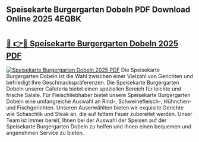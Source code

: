 ## Speisekarte Burgergarten Dobeln PDF Download Online 2025 4EQBK

# <h2><a href="http://gc5faa.nevu.top/?p=Speisekarte+Burgergarten+Dobeln">🔗 👉🔴 Speisekarte Burgergarten Dobeln 2025 PDF</a></h2>

[![Speisekarte Burgergarten Dobeln 2025 PDF](https://i.imgur.com/dBaPXMq.png)](http://gc5faa.nevu.top/?p=Speisekarte+Burgergarten+Dobeln)
Die Speisekarte Burgergarten Dobeln ist die Wahl zwischen einer Vielzahl von Gerichten und befriedigt Ihre Geschmackspräferenzen. Die Speisekarte Burgergarten Dobeln unserer Cafeteria bietet einen speziellen Bereich für leichte und frische Salate. Für Fleischliebhaber bietet unsere Speisekarte Burgergarten Dobeln eine umfangreiche Auswahl an Rind-, Schweinefleisch-, Hühnchen- und Fischgerichten. Unseren Auserwählten bieten wir exquisite Gerichte wie Schaschlik und Steak an, die auf fettem Feuer zubereitet werden. Unser Team ist immer bereit, Ihnen bei der Auswahl der Speisen auf der Speisekarte Burgergarten Dobeln zu helfen und Ihnen einen bequemen und angenehmen Service zu bieten.

